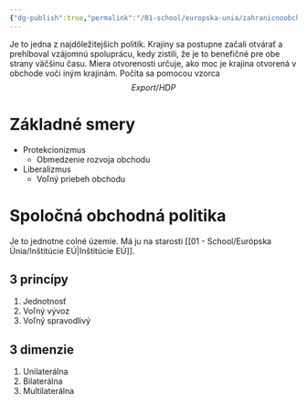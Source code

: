 ```yaml
---
{"dg-publish":true,"permalink":"/01-school/europska-unia/zahranicnoobchodna-politika/","tags":["year1","winterSemester","uniEU"]}
---
```


Je to jedna z najdôležitejších politík. Krajiny sa postupne začali otvárať a prehlboval vzájomnú spoluprácu, kedy zistili, že je to benefičné pre obe strany väčšinu času.
Miera otvorenosti určuje, ako moc je krajina otvorená v obchode voči iným krajinám. Počíta sa pomocou vzorca $$Export/HDP$$
# Základné smery
- Protekcionizmus
	- Obmedzenie rozvoja obchodu
- Liberalizmus
	- Voľný priebeh obchodu
# Spoločná obchodná politika
Je to jednotne colné územie. Má ju na starosti [[01 - School/Európska Únia/Inštitúcie EÚ\|Inštitúcie EÚ]].
## 3 princípy
1. Jednotnosť
2. Voľný vývoz
3. Voľný spravodlivý 
## 3 dimenzie
1. Unilaterálna
2. Bilaterálna
3. Multilaterálna